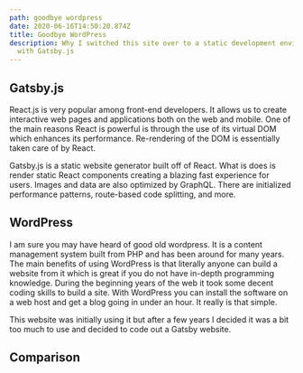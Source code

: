 ```yaml
---
path: goodbye wordpress
date: 2020-06-16T14:50:20.874Z
title: Goodbye WordPress
description: Why I switched this site over to a static development environment
  with Gatsby.js
---
```

## Gatsby.js

React.js is very popular among front-end developers. It allows us to create interactive web pages and applications both on the web and mobile. One of the main reasons React is powerful is through the use of its virtual DOM which enhances its performance. Re-rendering of the DOM is essentially taken care of by React. 

Gatsby.js is a static website generator built off of React. What is does is render static React components creating a blazing fast experience for users. Images and data are also optimized by GraphQL. There are initialized performance patterns, route-based code splitting, and more. 



## WordPress

I am sure you may have heard of good old wordpress. It is a content management system built from PHP and has been around for many years. The main benefits of using WordPress is that literally anyone can build a website from it which is great if you do not have in-depth programming knowledge. During the beginning years of the web it took some decent coding skills to build a site. With WordPress you can install the software on a web host and get a blog going in under an hour. It really is that simple. 

This website was initially using it but after a few years I decided it was a bit too much to use and decided to code out a Gatsby website. 



## Comparison